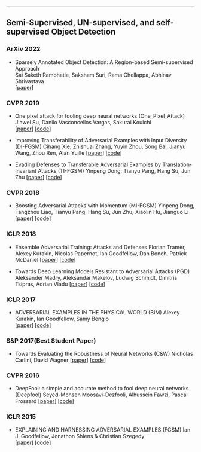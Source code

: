 --- 
## Semi-Supervised, UN-supervised, and self-supervised Object Detection


### ArXiv 2022  

+ Sparsely Annotated Object Detection: A Region-based Semi-supervised Approach  
Sai Saketh Rambhatla, Saksham Suri, Rama Chellappa, Abhinav Shrivastava  
[[paper](https://arxiv.org/pdf/2201.04620)] 


### CVPR 2019  
+ One pixel attack for fooling deep neural networks (One_Pixel_Attack)  
Jiawei Su, Danilo Vasconcellos Vargas, Sakurai Kouichi  
[[paper](https://arxiv.org/pdf/1710.08864.pdf)] [[code](https://github.com/sarathknv/adversarial-examples-pytorch/tree/master/one_pixel_attack)]

+ Improving Transferability of Adversarial Examples with Input Diversity (DI-FGSM)
Cihang Xie, Zhishuai Zhang, Yuyin Zhou, Song Bai, Jianyu Wang, Zhou Ren, Alan Yuille
[[paper](https://arxiv.org/pdf/1803.06978.pdf)] [[code](https://github.com/cihangxie/DI-2-FGSM)]

+ Evading Defenses to Transferable Adversarial Examples by Translation-Invariant Attacks (TI-FGSM)
Yinpeng Dong, Tianyu Pang, Hang Su, Jun Zhu
[[paper](https://arxiv.org/pdf/1904.02884.pdf)] [[code](https://github.com/dongyp13/Translation-Invariant-Attacks)]


### CVPR 2018  
+ Boosting Adversarial Attacks with Momentum (MI-FGSM)
Yinpeng Dong, Fangzhou Liao, Tianyu Pang, Hang Su, Jun Zhu, Xiaolin Hu, Jianguo Li
[[paper](https://arxiv.org/pdf/1705.07204.pdf)] [[code](https://github.com/dongyp13/Non-Targeted-Adversarial-Attacks)]

### ICLR 2018  
+ Ensemble Adversarial Training: Attacks and Defenses
Florian Tramèr, Alexey Kurakin, Nicolas Papernot, Ian Goodfellow, Dan Boneh, Patrick McDaniel
[[paper](https://arxiv.org/pdf/1705.07204.pdf)] [[code](https://adversarial-attacks-pytorch.readthedocs.io/en/latest/attacks.html#module-torchattacks.attacks.rfgsm)]

+ Towards Deep Learning Models Resistant to Adversarial Attacks (PGD)
Aleksander Madry, Aleksandar Makelov, Ludwig Schmidt, Dimitris Tsipras, Adrian Vladu
[[paper](https://arxiv.org/pdf/1706.06083.pdf)] [[code](https://adversarial-attacks-pytorch.readthedocs.io/en/latest/attacks.html#module-torchattacks.attacks.pgd)]

### ICLR 2017  
+ ADVERSARIAL EXAMPLES IN THE PHYSICAL WORLD (BIM)
Alexey Kurakin, Ian Goodfellow, Samy Bengio  
[[paper](https://arxiv.org/pdf/1607.02533.pdf)] [[code](https://adversarial-attacks-pytorch.readthedocs.io/en/latest/attacks.html#module-torchattacks.attacks.bim)]

### S&P 2017(Best Student Paper)  
+ Towards Evaluating the Robustness of Neural Networks (C&W)
Nicholas Carlini, David Wagner
[[paper](https://arxiv.org/pdf/1608.04644.pdf)] [[code](https://github.com/carlini/nn_robust_attacks)]

### CVPR 2016  
+ DeepFool: a simple and accurate method to fool deep neural networks (Deepfool)
Seyed-Mohsen Moosavi-Dezfooli, Alhussein Fawzi, Pascal Frossard
[[paper](https://arxiv.org/pdf/1511.04599.pdf)] [[code](https://github.com/lts4/deepfool)]

### ICLR 2015  
+ EXPLAINING AND HARNESSING ADVERSARIAL EXAMPLES (FGSM)
Ian J. Goodfellow, Jonathon Shlens & Christian Szegedy  
[[paper](https://arxiv.org/pdf/1412.6572.pdf)] [[code](https://adversarial-attacks-pytorch.readthedocs.io/en/latest/attacks.html#module-torchattacks.attacks.fgsm)]
